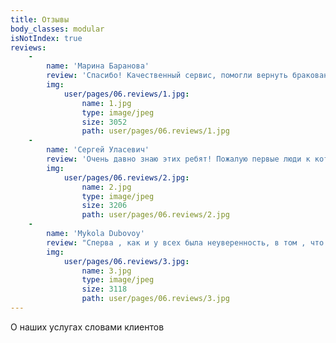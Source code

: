 ```yaml
---
title: Отзывы
body_classes: modular
isNotIndex: true
reviews:
    -
        name: 'Марина Баранова'
        review: 'Спасибо! Качественный сервис, помогли вернуть бракованую партию. Рекомендую!'
        img:
            user/pages/06.reviews/1.jpg:
                name: 1.jpg
                type: image/jpeg
                size: 3052
                path: user/pages/06.reviews/1.jpg
    -
        name: 'Сергей Уласевич'
        review: 'Очень давно знаю этих ребят! Пожалую первые люди к которым я всегда обращаюсь по любым вопросам и всегда получаю быструю, качественную и квалифицированную помощь по очень многим вопросам, от доставки товара.... до инспекции... Мало того , что не мало важно, да просто хочется работать с людьми которые по человечески тебе приятны и ведут бизнес с глубоким пониманием своего дела!!!'
        img:
            user/pages/06.reviews/2.jpg:
                name: 2.jpg
                type: image/jpeg
                size: 3206
                path: user/pages/06.reviews/2.jpg
    -
        name: 'Mykola Dubovoy'
        review: "Сперва , как и у всех была неуверенность, в том , что тебя поймут и\r\n                            сделают инспекцию правильно и должным образом. Но все оказалось гораздо проще, ребята\r\n                            контактные и имеют достаточно опыта в работе и сотрудничестве с китайскими поставщиками.\r\n                            Адекватно оценивают и подсказывают на изъяны производителя, что многие могут и не\r\n                            учитывать в ходе производства заказа товара. Теперь я очень рад знакомству и\r\n                            сотрудничеству с компанией CninaForus. Если честно, то денег я сэкономил много, работая\r\n                            с компанией. Но больше всего, получил уверенность в том что тебя понимают и не подведут.\r\n                            Всю работу связанную с инспектированием товара , произведена качественно и в\r\n                            обозначенный срок. Очень рекомендую Cninafous!!!"
        img:
            user/pages/06.reviews/3.jpg:
                name: 3.jpg
                type: image/jpeg
                size: 3118
                path: user/pages/06.reviews/3.jpg
---
```


О наших услугах словами клиентов
